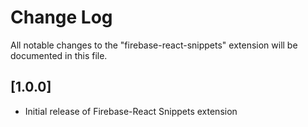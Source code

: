 # Change Log

All notable changes to the "firebase-react-snippets" extension will be documented in this file.

## [1.0.0]

- Initial release of Firebase-React Snippets extension
